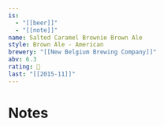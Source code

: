 ```yaml
---
is:
  - "[[beer]]"
  - "[[note]]"
name: Salted Caramel Brownie Brown Ale
style: Brown Ale - American
brewery: "[[New Belgium Brewing Company]]"
abv: 6.3
rating: 🤞
last: "[[2015-11]]"
---
```

# Notes

